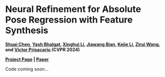 # Neural Refinement for Absolute Pose Regression with Feature Synthesis
**[Shuai Chen](https://scholar.google.com/citations?user=c0xTh_YAAAAJ&hl=en), 
[Yash Bhalgat](https://scholar.google.com/citations?user=q0VSEHYAAAAJ&hl=en),
[Xinghui Li](https://scholar.google.com/citations?user=XLlgbBoAAAAJ&hl=en), 
[Jiawang Bian](https://scholar.google.com/citations?user=zeGz5JcAAAAJ&hl=en&oi=sra),
[Kejie Li](https://scholar.google.com/citations?hl=en&user=JBwsoCUAAAAJ),
[Zirui Wang](https://scholar.google.com/citations?user=zCBKqa8AAAAJ&hl=en), 
and [Victor Prisacariu](https://scholar.google.com/citations?user=GmWA-LoAAAAJ&hl=en) (CVPR 2024)**

**[Project Page](https://nefes.active.vision) | [Paper](https://arxiv.org/abs/2303.10087)**

Code coming soon...
